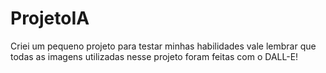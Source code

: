 # ProjetoIA
 Criei um pequeno projeto para testar minhas habilidades
 vale lembrar que todas as imagens utilizadas nesse projeto foram feitas com o DALL-E!
